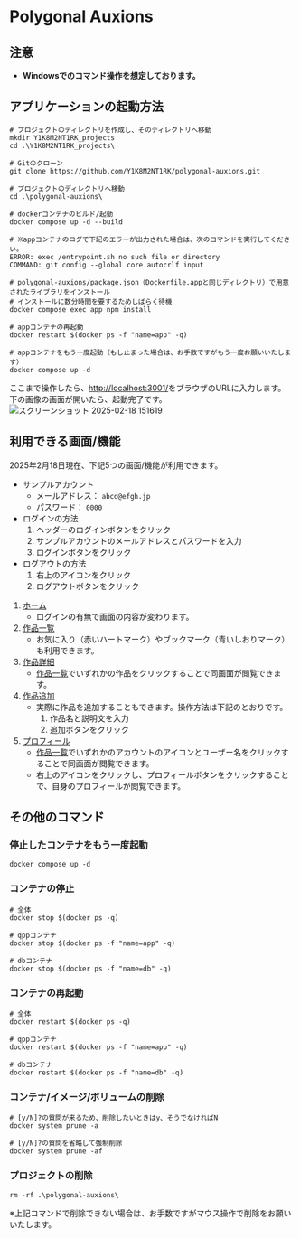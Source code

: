 # Polygonal Auxions
## 注意
* **Windowsでのコマンド操作を想定しております。**
## アプリケーションの起動方法
```
# プロジェクトのディレクトリを作成し、そのディレクトリへ移動
mkdir Y1K8M2NT1RK_projects
cd .\Y1K8M2NT1RK_projects\

# Gitのクローン
git clone https://github.com/Y1K8M2NT1RK/polygonal-auxions.git

# プロジェクトのディレクトリへ移動
cd .\polygonal-auxions\

# dockerコンテナのビルド/起動
docker compose up -d --build

# ※appコンテナのログで下記のエラーが出力された場合は、次のコマンドを実行してください。
ERROR: exec /entrypoint.sh no such file or directory
COMMAND: git config --global core.autocrlf input

# polygonal-auxions/package.json（Dockerfile.appと同じディレクトリ）で用意されたライブラリをインストール
# インストールに数分時間を要するためしばらく待機
docker compose exec app npm install

# appコンテナの再起動
docker restart $(docker ps -f "name=app" -q)

# appコンテナをもう一度起動（もし止まった場合は、お手数ですがもう一度お願いいたします）
docker compose up -d
```
ここまで操作したら、[http://localhost:3001/](http://localhost:3001/)をブラウザのURLに入力します。
下の画像の画面が開いたら、起動完了です。
![スクリーンショット 2025-02-18 151619](https://github.com/user-attachments/assets/56733872-b8b7-4b89-9c48-841a03547464)

## 利用できる画面/機能
2025年2月18日現在、下記5つの画面/機能が利用できます。
* サンプルアカウント
   * メールアドレス： `abcd@efgh.jp`
   * パスワード： `0000`
* ログインの方法
   1. ヘッダーのログインボタンをクリック
   2. サンプルアカウントのメールアドレスとパスワードを入力
   3. ログインボタンをクリック
* ログアウトの方法
   1. 右上のアイコンをクリック
   2. ログアウトボタンをクリック
1. [ホーム](http://localhost:3001/)
   * ログインの有無で画面の内容が変わります。
2. [作品一覧](http://localhost:3001/artworks)
   * お気に入り（赤いハートマーク）やブックマーク（青いしおりマーク）も利用できます。
4. [作品詳細](http://localhost:3001/artworks/cm7a2x3l9000fs44rnvo2eyvy)
   * [作品一覧](http://localhost:3001/artworks)でいずれかの作品をクリックすることで同画面が閲覧できます。
5. [作品追加](http://localhost:3001/artworks/add)
   * 実際に作品を追加することもできます。操作方法は下記のとおりです。
      1. 作品名と説明文を入力
      2. 追加ボタンをクリック
6. [プロフィール](http://localhost:3001/profile/bob_bob_l)
   * [作品一覧](http://localhost:3001/artworks)でいずれかのアカウントのアイコンとユーザー名をクリックすることで同画面が閲覧できます。
   * 右上のアイコンをクリックし、プロフィールボタンをクリックすることで、自身のプロフィールが閲覧できます。

## その他のコマンド
### 停止したコンテナをもう一度起動
```
docker compose up -d
```
### コンテナの停止
```
# 全体
docker stop $(docker ps -q)

# qppコンテナ
docker stop $(docker ps -f "name=app" -q)

# dbコンテナ
docker stop $(docker ps -f "name=db" -q)
```
### コンテナの再起動
```
# 全体
docker restart $(docker ps -q)

# qppコンテナ
docker restart $(docker ps -f "name=app" -q)

# dbコンテナ
docker restart $(docker ps -f "name=db" -q)
```
### コンテナ/イメージ/ボリュームの削除
```
# [y/N]?の質問が来るため、削除したいときはy、そうでなければN
docker system prune -a

# [y/N]?の質問を省略して強制削除
docker system prune -af
```
### プロジェクトの削除
```
rm -rf .\polygonal-auxions\
```
※上記コマンドで削除できない場合は、お手数ですがマウス操作で削除をお願いいたします。
